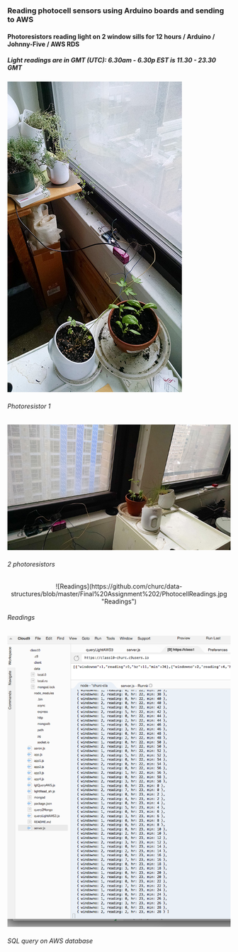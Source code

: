 <H3> Reading photocell sensors using Arduino boards and sending to AWS </H3>
<H4> Photoresistors reading light on 2 window sills for 12 hours / Arduino / Johnny-Five / AWS RDS</H4>
<H5> Light readings are in GMT (UTC): 6.30am - 6.30p EST is 11.30 - 23.30 GMT</H5>

![Photoresistor 1](https://github.com/churc/data-structures/blob/master/homework10_churc/Photocell/Photocell1_1.jpg "Photoresistor 1")
<H6>Photoresistor 1</H6>

![2 photoresistors](https://github.com/churc/data-structures/blob/master/homework10_churc/Photocell/Photocell1_2.jpg  "2 photoresistors")
<H6>2 photoresistors</H6>

<p align="center">
![Readings](https://github.com/churc/data-structures/blob/master/Final%20Assignment%202/PhotocellReadings.jpg "Readings")</p>
<H6>Readings</H6>

![SQL query on AWS database](https://github.com/churc/data-structures/blob/master/homework10_churc/Photocell/Screen%20Shot%202016-12-11%20at%203.31.20%20AM.png "SQL query on AWS database")
<H6>SQL query on AWS database</H6>
